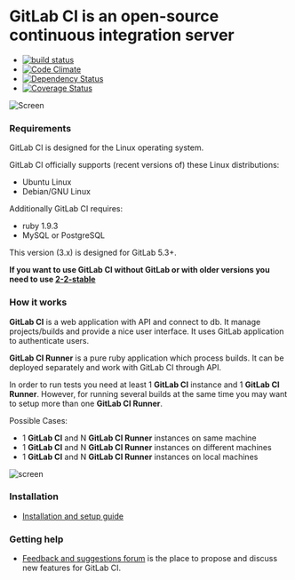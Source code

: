 # GitLab CI is an open-source continuous integration server

* [![build status](https://secure.travis-ci.org/gitlabhq/gitlab-ci.png)](https://travis-ci.org/gitlabhq/gitlab-ci)
* [![Code Climate](https://codeclimate.com/github/gitlabhq/gitlab-ci.png)](https://codeclimate.com/github/gitlabhq/gitlab-ci)
* [![Dependency Status](https://gemnasium.com/gitlabhq/gitlab-ci.png)](https://gemnasium.com/gitlabhq/gitlab-ci)
* [![Coverage Status](https://coveralls.io/repos/gitlabhq/gitlab-ci/badge.png?branch=master)](https://coveralls.io/r/gitlabhq/gitlab-ci)

![Screen](https://github.com/downloads/gitlabhq/gitlab-ci/gitlab_ci_preview.png)

### Requirements

GitLab CI is designed for the Linux operating system.

GitLab CI officially supports (recent versions of) these Linux distributions:

* Ubuntu Linux
* Debian/GNU Linux

Additionally GitLab CI requires:

* ruby 1.9.3
* MySQL or PostgreSQL

This version (3.x) is designed for GitLab 5.3+.

__If you want to use GitLab CI without GitLab or with older versions you need to use [2-2-stable](https://github.com/gitlabhq/gitlab-ci/tree/2-2-stable#gitlab-ci-is-an-open-source-continuous-integration-server)__

### How it works

__GitLab CI__ is a web application with API and connect to db. 
It manage projects/builds and provide a nice user interface. 
It uses GitLab application to authenticate users.

__GitLab CI Runner__ is a pure ruby application which process builds.
It can be deployed separately and work with GitLab CI through API.

In order to run tests you need at least 1 __GitLab CI__ instance and 1 __GitLab CI Runner__.
However, for running several builds at the same time you may want to setup more than one __GitLab CI Runner__.

Possible Cases: 

* 1 __GitLab CI__ and N __GitLab CI Runner__ instances on same machine
* 1 __GitLab CI__ and N __GitLab CI Runner__ instances on different machines
* 1 __GitLab CI__ and N __GitLab CI Runner__ instances on local machines


![screen](https://raw.github.com/gitlabhq/gitlab-ci/master/app/assets/images/arch.jpg)

### Installation

* [Installation and setup guide](https://github.com/gitlabhq/gitlab-ci/blob/master/doc/installation.md)

### Getting help

* [Feedback and suggestions forum](http://feedback.gitlab.com/forums/176466-general/category/64310-gitlab-ci) is the place to propose and discuss new features for GitLab CI.
